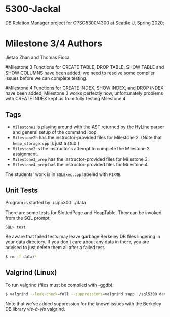 # 5300-Jackal
DB Relation Manager project for CPSC5300/4300 at Seattle U, Spring 2020; 

# Milestone 3/4 Authors
Jietao Zhan and Thomas Ficca

#Milestone 3
Functions for CREATE TABLE, DROP TABLE, SHOW TABLE and SHOW COLUMNS have been added, we need to resolve some compiler issues before we can complete testing.

#Milestone 4 
Functions for CREATE INDEX, SHOW INDEX, and DROP INDEX have been added, Milestone 3 works perfectly now, unfortunately problems with CREATE INDEX kept us from fully testing Milestone 4

## Tags
- <code>Milestone1</code> is playing around with the AST returned by the HyLine parser and general setup of the command loop.
- <code>Milestone2h</code> has the instructor-provided files for Milestone 2. (Note that <code>heap_storage.cpp</code> is just a stub.)
- <code>Milestone2</code> is the instructor's attempt to complete the Milestone 2 assignment.
- <code>Milestone3_prep</code> has the instructor-provided files for Milestone 3.
- <code>Milestone4_prep</code> has the instructor-provided files for Milestone 4.

The students' work is in 
<code>SQLExec.cpp</code> labeled with <code>FIXME</code>.

## Unit Tests
Program is started by
./sql5300 ../data


There are some tests for SlottedPage and HeapTable. They can be invoked from the <clode>SQL</code> prompt:
```sql
SQL> test
```
Be aware that failed tests may leave garbage Berkeley DB files lingering in your data directory. 
If you don't care about any data in there, you are advised to just delete them all after a failed test.
```sh
$ rm -f data/*
``` 

## Valgrind (Linux)
To run valgrind (files must be compiled with -ggdb):
```sh
$ valgrind --leak-check=full --suppressions=valgrind.supp ./sql5300 data
```
Note that we've added suppression for the known issues with the Berkeley DB library <em>vis-à-vis</em> valgrind.

